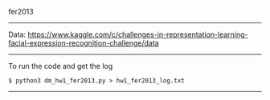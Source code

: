 fer2013

---

Data: https://www.kaggle.com/c/challenges-in-representation-learning-facial-expression-recognition-challenge/data

---

To run the code and get the log


```
$ python3 dm_hw1_fer2013.py > hw1_fer2013_log.txt
```

---